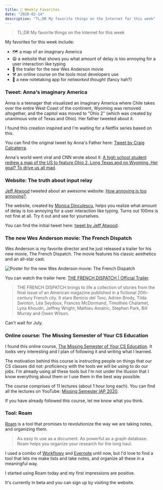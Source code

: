 ```yaml
---
title: 📌 Weekly Favorites
date: "2020-02-14"
description: "TL;DR My favorite things on the Internet for this week"
---
```


> TL;DR My favorite things on the Internet for this week

My favorites for this week include:

- 🗺️ a map of an imaginary America
- 😫 a website that shows you what amount of delay is too annoying for a user interaction like typing
- 🎥 the trailer for the new Wes Anderson movie
- ⚒️ an online course on the tools most developers use
- 📓 a new notetaking app for _networked thought_ (fancy hah?)

### Tweet: Anna's imaginary America

Anna is a teenager that visualized an imaginary America where Chile takes over the entire West Coast of the continent, Wyoming was removed altogether, and the capitol was moved to "Ohio 2" (which was created by unanimous vote of Texas and Ohio). Her father tweeted about it.

I found this creation inspired and I'm waiting for a Netflix series based on this.

You can find the original tweet by Anna's Father here: [Tweet by Craig Calcaterra](https://twitter.com/craigcalcaterra/status/1227594895747141632).

Anna's world went viral and CNN wrote about it: [A high school student redrew a map of the US to feature Ohio 2, Long Texas and no Wyoming. Her goal? To drive us all mad](https://edition.cnn.com/2020/02/13/us/high-school-student-map-ohio-2-trnd/index.html).

### Website: The truth about input relay

[Jeff Atwood](https://twitter.com/codinghorror) tweeted about an awesome website: [How annoying is too annoying?](https://input-delay.glitch.me/).

The website, created by [Monica Dinculescu](https://twitter.com/notwaldorf), helps you realize what amount of delay is too annoying for a user interaction like typing. Turns out 100ms is not fine at all. Try it out and see for yourselves.

You can find the initial tweet here: [tweet by Jeff Atwood](https://twitter.com/codinghorror/status/1227815267872333824).

### The new Wes Anderson movie: The French Dispatch

Wes Anderson is my favorite director and he just released a trailer for his new movie, The French Dispatch. The movie features his classic aesthetics and an all-star cast.

![Poster for the new Wes Anderson movie: The French Dispatch ](https://pbs.twimg.com/media/EQf_9YKUwAAYlj_?format=jpg&name=4096x4096)

You can watch the trailer here: [THE FRENCH DISPATCH | Official Trailer](https://www.youtube.com/watch?v=TcPk2p0Zaw4).

> THE FRENCH DISPATCH brings to life a collection of stories from the final issue of an American magazine published in a fictional 20th-century French city. It stars Benicio del Toro, Adrien Brody, Tilda Swinton, Léa Seydoux, Frances McDormand, Timothée Chalamet, Lyna Khoudri, Jeffrey Wright, Mathieu Amalric, Stephen Park, Bill Murray and Owen Wilson.

Can't wait for July.

### Online course: The Missing Semester of Your CS Education

I found this online course, [The Missing Semester of Your CS Education](https://missing.csail.mit.edu/). It looks very interesting and I plan of following it and writing what I learned.

The motivation behind this course is instructing people on things that our CS classes did not: proficiency with the tools we will be using to do our jobs. I'm already using all these tools but I'm not under the illusion that I know everything about them or I use them in the best way possible.

The course comprises of 11 lectures (about 1 hour long each). You can find all the lectures on YouTube: [Missing Semester IAP 2020](https://www.youtube.com/playlist?list=PLyzOVJj3bHQuloKGG59rS43e29ro7I57J).

If you have already followed this course, let me know what you think.

### Tool: Roam

[Roam](https://roamresearch.com/) is a tool that promises to revolutionize the way we are taking notes, and organizing them.

> As easy to use as a document. As powerful as a graph database. Roam helps you organize your research for the long haul.

I used a combo of [Workflowy](https://workflowy.com/) and [Evernote](https://evernote.com/) until now, but I'd love to find a tool that lets me make lists and take notes, and organize all these in a meaningful way.

I started using Roam today and my first impressions are positive.

It's currently in beta and you can sign up by visiting the website.
